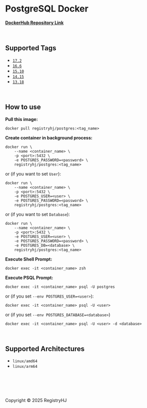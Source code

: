 # PostgreSQL Docker

[**DockerHub Repository Link**](https://hub.docker.com/r/registryhj/postgres)

<br />

## Supported Tags

- [`17.2`](https://hub.docker.com/layers/registryhj/postgres/17.2/images/sha256-c2e9766b2a69a5a13185d4fc57b62eac251ed31395e5ce17ee876f17045ece5e)
- [`16.6`](https://hub.docker.com/layers/registryhj/postgres/16.6/images/sha256-f4361ce5744858148d603d045710db4e79b6e00b1d12d9118677172b1d6f458d)
- [`15.10`](https://hub.docker.com/layers/registryhj/postgres/15.10/images/sha256-e9b9d8b6e2011fa716de77be5333ad3c2e035166d7424459b661aa978121d849)
- [`14.15`](https://hub.docker.com/layers/registryhj/postgres/14.15/images/sha256-cbc5ba1521e947f7c5633c8590f08de50dfcf40a537bd7159b7fedab54a5352b)
- [`13.18`](https://hub.docker.com/layers/registryhj/postgres/13.18/images/sha256-4dae7b3e714035b916ad1139470de7f3f329f215361ec4f0444e485c11cd64f5)

<br />

## How to use

**Pull this image:**

```
docker pull registryhj/postgres:<tag_name>
```

**Create container in background process:**

```
docker run \
    --name <container_name> \
    -p <port>:5432 \
    -e POSTGRES_PASSWORD=<password> \
    registryhj/postgres:<tag_name>
```

or (if you want to set `User`):

```
docker run \
    --name <container_name> \
    -p <port>:5432 \
    -e POSTGRES_USER=<user> \
    -e POSTGRES_PASSWORD=<password> \
    registryhj/postgres:<tag_name>
```

or (if you want to set `Database`):

```
docker run \
    --name <container_name> \
    -p <port>:5432 \
    -e POSTGRES_USER=<user> \
    -e POSTGRES_PASSWORD=<password> \
    -e POSTGRES_DB=<database> \
    registryhj/postgres:<tag_name>
```

**Execute Shell Prompt:**

```
docker exec -it <container_name> zsh
```

**Execute PSQL Prompt:**

```
docker exec -it <container_name> psql -U postgres
```

or (if you set `--env POSTGRES_USER=<user>`):

```
docker exec -it <container_name> psql -U <user>
```

or (if you set `--env POSTGRES_DATABASE=<database>`)

```
docker exec -it <container_name> psql -U <user> -d <database>
```

<br />

## Supported Architectures

- `linux/amd64`
- `linux/arm64`

# <br />

Copyright © 2025 RegistryHJ
